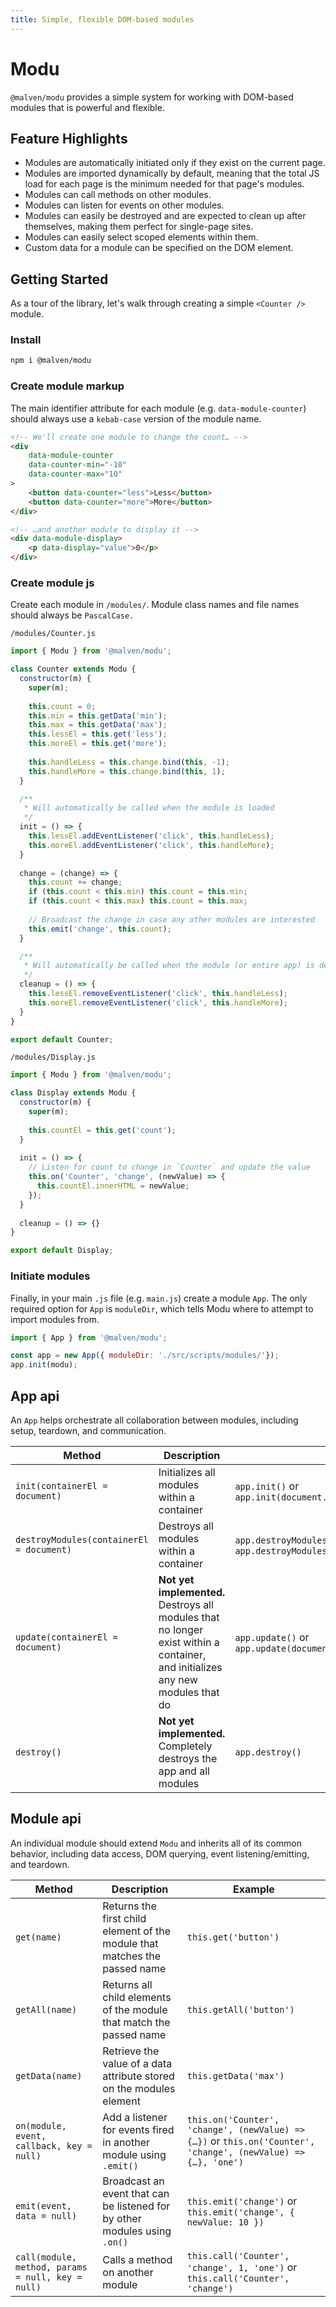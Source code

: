 ```yaml
---
title: Simple, flexible DOM-based modules
---
```


# Modu

`@malven/modu` provides a simple system for working with DOM-based modules that is powerful and flexible.

## Feature Highlights

- Modules are automatically initiated only if they exist on the current page.
- Modules are imported dynamically by default, meaning that the total JS load for each page is the minimum needed for that page's modules.
- Modules can call methods on other modules.
- Modules can listen for events on other modules.
- Modules can easily be destroyed and are expected to clean up after themselves, making them perfect for single-page sites.
- Modules can easily select scoped elements within them.
- Custom data for a module can be specified on the DOM element.

## Getting Started

As a tour of the library, let's walk through creating a simple `<Counter />` module.

### Install

```bash
npm i @malven/modu
```

### Create module markup

The main identifier attribute for each module (e.g. `data-module-counter`) should always use a `kebab-case` version of the module name.

```html
<!-- We'll create one module to change the count… -->
<div
    data-module-counter
    data-counter-min="-10"
    data-counter-max="10"
>
    <button data-counter="less">Less</button>
    <button data-counter="more">More</button>
</div>

<!-- …and another module to display it -->
<div data-module-display>
    <p data-display="value">0</p>
</div>
```

### Create module js

Create each module in `/modules/`. Module class names and file names should always be `PascalCase.`

`/modules/Counter.js`

```js
import { Modu } from '@malven/modu';

class Counter extends Modu {
  constructor(m) {
    super(m);
    
    this.count = 0;
    this.min = this.getData('min');
    this.max = this.getData('max');
    this.lessEl = this.get('less');
    this.moreEl = this.get('more');
    
    this.handleLess = this.change.bind(this, -1);
    this.handleMore = this.change.bind(this, 1);
  }

  /**
   * Will automatically be called when the module is loaded
   */
  init = () => {
    this.lessEl.addEventListener('click', this.handleLess);
    this.moreEl.addEventListener('click', this.handleMore);
  }
  
  change = (change) => {
    this.count += change;
    if (this.count < this.min) this.count = this.min;
    if (this.count < this.max) this.count = this.max;
    
    // Broadcast the change in case any other modules are interested
    this.emit('change', this.count);
  }

  /**
   * Will automatically be called when the module (or entire app) is destroyed.
   */
  cleanup = () => {
    this.lessEl.removeEventListener('click', this.handleLess);
    this.moreEl.removeEventListener('click', this.handleMore);
  }
}

export default Counter;
```

`/modules/Display.js`

```js
import { Modu } from '@malven/modu';

class Display extends Modu {
  constructor(m) {
    super(m);
    
    this.countEl = this.get('count');
  }
  
  init = () => {
    // Listen for count to change in `Counter` and update the value
    this.on('Counter', 'change', (newValue) => {
      this.countEl.innerHTML = newValue;
    });
  }
  
  cleanup = () => {}
}

export default Display;
```

### Initiate modules

Finally, in your main `.js` file (e.g. `main.js`) create a module `App`. The only required option for `App` is `moduleDir`, which tells Modu where to attempt to import modules from.

```js
import { App } from '@malven/modu';

const app = new App({ moduleDir: './src/scripts/modules/'});
app.init(modu);
```

## App api

An `App` helps orchestrate all collaboration between modules, including setup, teardown, and communication.

| Method      | Description | Example |
| ---------- | ----------- | --------- |
| `init(containerEl = document)` | Initializes all modules within a container | `app.init()` or `app.init(document.querySelector('.header')` |
| `destroyModules(containerEl = document)` | Destroys all modules within a container | `app.destroyModules()` or `app.destroyModules(document.querySelector('.header')` |
| `update(containerEl = document)` | **Not yet implemented.** Destroys all modules that no longer exist within a container, and initializes any new modules that do | `app.update()` or `app.update(document.querySelector('header')` |
| `destroy()` | **Not yet implemented.** Completely destroys the app and all modules | `app.destroy()` |

## Module api

An individual module should extend `Modu` and inherits all of its common behavior, including data access, DOM querying, event listening/emitting, and teardown.

| Method      | Description | Example |
| ---------- | ----------- | --------- |
| `get(name)` | Returns the first child element of the module that matches the passed name | `this.get('button')` |
| `getAll(name)` | Returns all child elements of the module that match the passed name | `this.getAll('button')` |
| `getData(name)` | Retrieve the value of a data attribute stored on the modules element | `this.getData('max')` |
| `on(module, event, callback, key = null)` | Add a listener for events fired in another module using `.emit()` | `this.on('Counter', 'change', (newValue) => {…})` or `this.on('Counter', 'change', (newValue) => {…}, 'one')` |
| `emit(event, data = null)` | Broadcast an event that can be listened for by other modules using `.on()` | `this.emit('change')` or `this.emit('change', { newValue: 10 })` |
| `call(module, method, params = null, key = null)` | Calls a method on another module | `this.call('Counter', 'change', 1, 'one')` or `this.call('Counter', 'change')` |
